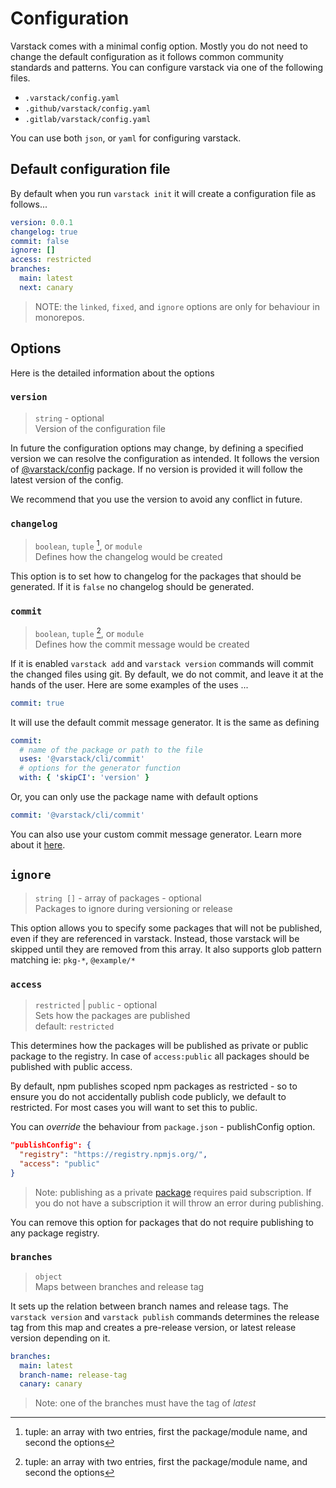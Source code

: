 # Configuration

Varstack comes with a minimal config option. Mostly you do not need to change the default configuration as it follows common community standards and patterns. You can configure varstack via one of the following files.

- `.varstack/config.yaml`
- `.github/varstack/config.yaml`
- `.gitlab/varstack/config.yaml`

You can use both `json`, or `yaml` for configuring varstack.

## Default configuration file

By default when you run `varstack init` it will create a configuration file as follows...

```yaml
version: 0.0.1
changelog: true
commit: false
ignore: []
access: restricted
branches:
  main: latest
  next: canary
```

> NOTE: the `linked`, `fixed`, and `ignore` options are only for behaviour in monorepos.

## Options

Here is the detailed information about the options

### `version`

> `string` - optional\
> Version of the configuration file

In future the configuration options may change, by defining a specified version we can resolve the configuration as intended. It follows the version of [@varstack/config]() package. If no version is provided it will follow the latest version of the config.

We recommend that you use the version to avoid any conflict in future.

### `changelog`

> `boolean`, `tuple` [^1], or `module`\
> Defines how the changelog would be created

This option is to set how to changelog for the packages that should be generated. If it is `false` no changelog should be generated.

### `commit`

> `boolean`, `tuple` [^1], or `module`\
> Defines how the commit message would be created

If it is enabled `varstack add` and `varstack version` commands will commit the changed files using git. By default, we do not commit, and leave it at the hands of the user. Here are some examples of the uses ...

```yaml
commit: true
```

It will use the default commit message generator. It is the same as defining

```yaml
commit:
  # name of the package or path to the file
  uses: '@varstack/cli/commit'
  # options for the generator function
  with: { 'skipCI': 'version' }
```

Or, you can only use the package name with default options

```yaml
commit: '@varstack/cli/commit'
```

You can also use your custom commit message generator. Learn more about it [here]().

## `ignore`

> `string []` - array of packages - optional\
> Packages to ignore during versioning or release

This option allows you to specify some packages that will not be published, even if they are referenced in varstack. Instead, those varstack will be skipped until they are removed from this array. It also supports glob pattern matching ie: `pkg-*`, `@example/*`

### `access`

> `restricted` | `public` - optional\
> Sets how the packages are published\
> default: `restricted`

This determines how the packages will be published as private or public package to the registry. In case of `access:public` all packages should be published with public access.

By default, npm publishes scoped npm packages as restricted - so to ensure you do not accidentally publish code publicly, we default to restricted. For most cases you will want to set this to public.

You can _override_ the behaviour from `package.json` - publishConfig option.

```json
"publishConfig": {
  "registry": "https://registry.npmjs.org/",
  "access": "public"
}
```

> Note: publishing as a private [package](https://docs.npmjs.com/creating-and-publishing-private-packages) requires paid subscription. If you do not have a subscription it will throw an error during publishing.

You can remove this option for packages that do not require publishing to any package registry.

### `branches`

> `object`\
> Maps between branches and release tag

It sets up the relation between branch names and release tags. The `varstack version` and `varstack publish` commands determines the release tag from this map and creates a pre-release version, or latest release version depending on it.

```yaml
branches:
  main: latest
  branch-name: release-tag
  canary: canary
```

> Note: one of the branches must have the tag of _latest_

[^1]: tuple: an array with two entries, first the package/module name, and second the options
